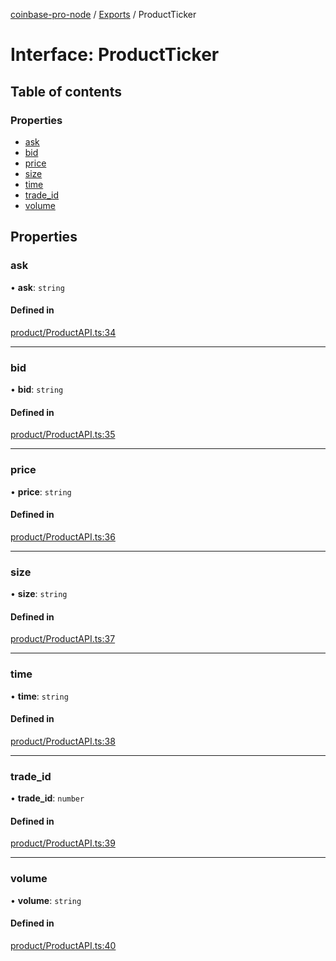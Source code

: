 [coinbase-pro-node](../README.md) / [Exports](../modules.md) / ProductTicker

# Interface: ProductTicker

## Table of contents

### Properties

- [ask](ProductTicker.md#ask)
- [bid](ProductTicker.md#bid)
- [price](ProductTicker.md#price)
- [size](ProductTicker.md#size)
- [time](ProductTicker.md#time)
- [trade_id](ProductTicker.md#trade_id)
- [volume](ProductTicker.md#volume)

## Properties

### ask

• **ask**: `string`

#### Defined in

[product/ProductAPI.ts:34](https://github.com/bennycode/coinbase-pro-node/blob/7770f03/src/product/ProductAPI.ts#L34)

---

### bid

• **bid**: `string`

#### Defined in

[product/ProductAPI.ts:35](https://github.com/bennycode/coinbase-pro-node/blob/7770f03/src/product/ProductAPI.ts#L35)

---

### price

• **price**: `string`

#### Defined in

[product/ProductAPI.ts:36](https://github.com/bennycode/coinbase-pro-node/blob/7770f03/src/product/ProductAPI.ts#L36)

---

### size

• **size**: `string`

#### Defined in

[product/ProductAPI.ts:37](https://github.com/bennycode/coinbase-pro-node/blob/7770f03/src/product/ProductAPI.ts#L37)

---

### time

• **time**: `string`

#### Defined in

[product/ProductAPI.ts:38](https://github.com/bennycode/coinbase-pro-node/blob/7770f03/src/product/ProductAPI.ts#L38)

---

### trade_id

• **trade_id**: `number`

#### Defined in

[product/ProductAPI.ts:39](https://github.com/bennycode/coinbase-pro-node/blob/7770f03/src/product/ProductAPI.ts#L39)

---

### volume

• **volume**: `string`

#### Defined in

[product/ProductAPI.ts:40](https://github.com/bennycode/coinbase-pro-node/blob/7770f03/src/product/ProductAPI.ts#L40)
